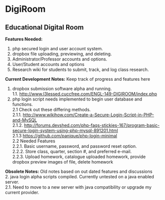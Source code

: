 # DigiRoom
Educational Digital Room
-------------------------

<b>Features Needed:</B>
  1. php secured login and user account system.
  2. dropbox file uploading, previewing, and deleting.
  3. Administrator/Professor accounts and options.
  4. User/Student accounts and options
  5. Research wiki for students to submit, track, and log class research.
  
<B>Current Development Notes:</B> Keep track of progress and features here
1. dropbox submission software alpha and running.<br>
    1.1. http://www.l3lessed.cuccfree.com/ENGL-149-DIGIROOM/index.php<br>
  2. php login script needs implemented to begin user database and functions.<br>
    2.1 Check out these differing methods.<br>
      2.1.1. http://www.wikihow.com/Create-a-Secure-Login-Script-in-PHP-and-MySQL<br>
      2.1.2. http://forums.devshed.com/php-faqs-stickies-167/program-basic-secure-login-system-using-php-mysql-891201.html<br>
      2.1.3  https://github.com/panique/php-login-minimal<br>
    2.2 Needed Features<br>
      2.2.1. Basic username, password, and password reset option.<br>
      2.2.2. Store class, quarter, section #, and preferred e-mail.<br>
      2.2.3. Upload homework, catalogue uploaded homework, provide dropbox preview images of file, delete homework<br>
  
<B>Obsolete Notes:</B> Old notes based on out dated features and discussions<br>
2. java login alpha scripts compiled. Currently untested on a java enabled server.<br>
    2.1. Need to move to a new server with java compatibility or upgrade my current provider.<br>
